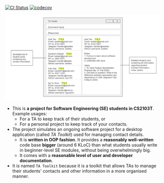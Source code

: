 [![CI Status](https://github.com/AY2324S2-CS2103T-F14-3/tp/workflows/Java%20CI/badge.svg)](https://github.com/AY2324S2-CS2103T-F14-3/tp/actions)
[![codecov](https://codecov.io/gh/AY2324S2-CS2103T-F14-3/tp/graph/badge.svg?token=LJBQBAER31)](https://codecov.io/gh/AY2324S2-CS2103T-F14-3/tp)

![Ui](docs/images/Ui.png)

* This is **a project for Software Engineering (SE) students in CS2103T**.<br>
  Example usages:
  * For a TA to keep track of their students, or
  * For a personal project to keep track of your contacts.
* The project simulates an ongoing software project for a desktop application (called _TA Toolkit_) used for managing contact details.
  * It is **written in OOP fashion**. It provides a **reasonably well-written** code base **bigger** (around 6 KLoC) than what students usually write in beginner-level SE modules, without being overwhelmingly big.
  * It comes with a **reasonable level of user and developer documentation**.
* It is named `TA Toolkit` because it is a toolkit that allows TAs to manage their students' contacts and other information in a more organised manner.
